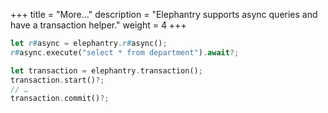 +++
title = "More…"
description = "Elephantry supports async queries and have a transaction helper."
weight = 4
+++

```rust
let r#async = elephantry.r#async();
r#async.execute("select * from department").await?;

let transaction = elephantry.transaction();
transaction.start()?;
// …
transaction.commit()?;
```
